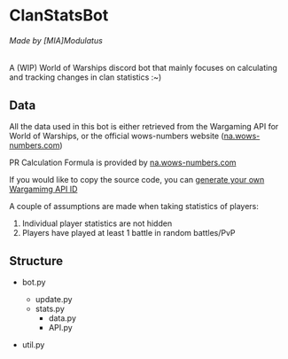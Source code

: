 # ClanStatsBot
###### Made by [MIA]Modulatus

A (WIP) World of Warships discord bot that mainly focuses on calculating and tracking changes in clan statistics :~)

## Data
All the data used in this bot is either retrieved from the Wargaming API for World of Warships, or the official wows-numbers website ([na.wows-numbers.com](https://wows-numbers.com))

PR Calculation Formula is provided by [na.wows-numbers.com](https://na.wows-numbers.com/personal/rating)

If you would like to copy the source code, you can [generate your own Wargamimg API ID](https://developers.wargaming.net/)


A couple of assumptions are made when taking statistics of players:
1. Individual player statistics are not hidden
2. Players have played at least 1 battle in random battles/PvP


## Structure

* bot.py
  * update.py
   * stats.py
     * data.py
     * API.py

* util.py
